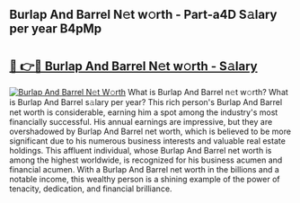 ## Burlap And Barrel N𝚎t w𝚘rth - Part-a4D S𝚊lary per year B4pMp

# <h2><a href="http://gc2vt2s.nevu.top/?p=Burlap+And+Barrel">🔗 👉🔴 Burlap And Barrel N𝚎t w𝚘rth - S𝚊lary</a></h2>

[![Burlap And Barrel N𝚎t W𝚘rth](https://i.imgur.com/Oavwk0R.jpeg)](http://gc2vt2s.nevu.top/?p=Burlap+And+Barrel)
What is Burlap And Barrel n𝚎t w𝚘rth? What is Burlap And Barrel s𝚊lary per year?
This rich person's Burlap And Barrel net worth is considerable, earning him a spot among the industry's most financially successful. His annual earnings are impressive, but they are overshadowed by Burlap And Barrel net worth, which is believed to be more significant due to his numerous business interests and valuable real estate holdings. This affluent individual, whose Burlap And Barrel net worth is among the highest worldwide, is recognized for his business acumen and financial acumen. With a Burlap And Barrel net worth in the billions and a notable income, this wealthy person is a shining example of the power of tenacity, dedication, and financial brilliance.
